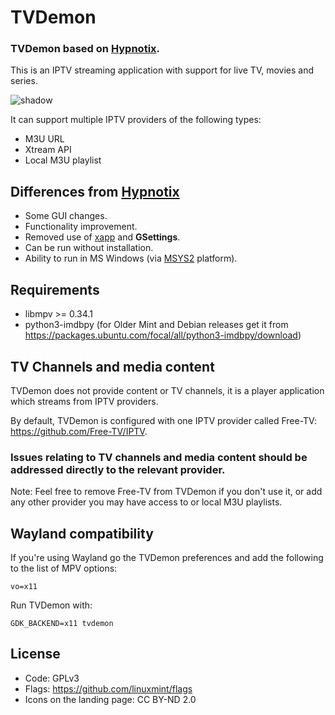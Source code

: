 # TVDemon

### TVDemon based on [Hypnotix](https://github.com/linuxmint/hypnotix).  
This is an IPTV streaming application with support for live TV, movies and series.

![shadow](https://user-images.githubusercontent.com/7511379/208684877-6d901320-9859-4381-8220-f9209f40e51b.png)

It can support multiple IPTV providers of the following types:

- M3U URL
- Xtream API
- Local M3U playlist

## Differences from [Hypnotix](https://github.com/linuxmint/hypnotix)
 * Some GUI changes.
 * Functionality improvement.
 * Removed use of [xapp](https://github.com/linuxmint/xapp) and **GSettings**.
 * Can be run without installation.
 * Ability to run in MS Windows (via [MSYS2](https://www.msys2.org/) platform).

## Requirements

- libmpv >= 0.34.1
- python3-imdbpy (for Older Mint and Debian releases get it from https://packages.ubuntu.com/focal/all/python3-imdbpy/download)

## TV Channels and media content

TVDemon does not provide content or TV channels, it is a player application which streams from IPTV providers.

By default, TVDemon is configured with one IPTV provider called Free-TV: https://github.com/Free-TV/IPTV.

### Issues relating to TV channels and media content should be addressed directly to the relevant provider.

Note: Feel free to remove Free-TV from TVDemon if you don't use it, or add any other provider you may have access to or local M3U playlists.

## Wayland compatibility

If you're using Wayland go the TVDemon preferences and add the following to the list of MPV options:

`vo=x11`

Run TVDemon with:

`GDK_BACKEND=x11 tvdemon`

## License

- Code: GPLv3
- Flags: https://github.com/linuxmint/flags
- Icons on the landing page: CC BY-ND 2.0
